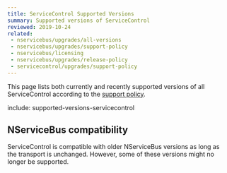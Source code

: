 ```yaml
---
title: ServiceControl Supported Versions
summary: Supported versions of ServiceControl
reviewed: 2019-10-24
related:
 - nservicebus/upgrades/all-versions
 - nservicebus/upgrades/support-policy
 - nservicebus/licensing
 - nservicebus/upgrades/release-policy
 - servicecontrol/upgrades/support-policy
---
```



This page lists both currently and recently supported versions of all ServiceControl according to the [support policy](support-policy.md).

include: supported-versions-servicecontrol

## NServiceBus compatibility

ServiceControl is compatible with older NServiceBus versions as long as the transport is unchanged. However, some of these versions might no longer be supported.
